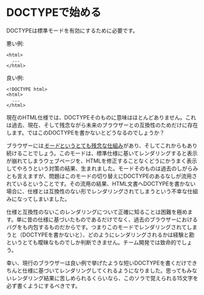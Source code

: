 # DOCTYPEで始める

DOCTYPEは標準モードを有効にするために必要です。

悪い例:

    <html>
      ...
    </html>

良い例:

    <!DOCTYPE html>
    <html>
      ...
    </html>

現在のHTML仕様では、DOCTYPEそのものに意味はほとんどありません。これは過去、現在、そして残念ながら未来のブラウザーとの互換性のためだけに存在します。ではこのDOCTYPEを書かないとどうなるのでしょうか？

ブラウザーには[*モード*というとても残念な仕組み](https://developer.mozilla.org/ja/docs/Quirks_Mode_and_Standards_Mode)があり、そしてこれからもあり続けることでしょう。このモードは、標準仕様に基いてレンダリングすると表示が崩れてしまうウェブページを、HTMLを修正することなくどうにかうまく表示してやろうという対策の結果、生まれました。モードそのものは過去のしがらみとも言えますが、問題はこのモードの切り替えにDOCTYPEのあるなしが流用されているということです。その流用の結果、HTML文書へDOCTYPEを書かない場合に、仕様とは互換性のない形でレンダリングされてしまうという不幸な仕組みになってしまいました。

仕様と互換性のないこのレンダリングについて正確に知ることは困難を極めます。単に昔の仕様に基づいたものであるだけでなく、過去のブラウザーにおけるバグをも内包するものだからです。つまりこのモードでレンダリングされてしまうと（DOCTYPEを書かないと）、どのようにレンダリングされるかは経験と勘というとても曖昧なものでしか判断できません。チーム開発では致命的でしょう。

幸い、現行のブラウザーは良い例で挙げたような短いDOCTYPEを書くだけできちんと仕様に基づいてレンダリングしてくれるようになりました。思ってもみないレンダリング結果に苦しめられるくらいなら、このソラで覚えられる15文字を必ず書くようにするべきです。
